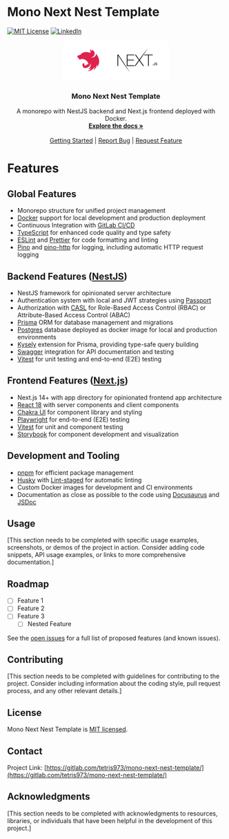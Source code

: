 # Mono Next Nest Template

[![MIT License][license-shield]][license-url]
[![LinkedIn][linkedin-shield]][linkedin-url]

<div align="center">
  <a href="https://gitlab.com/tetris973/mono-next-nest-template">
    <img src="./docs-website/docs/img/logo.png" alt="Logo" width="246" height="92" />
  </a>

  <h3 align="center">Mono Next Nest Template</h3>

  <p align="center">
    A monorepo with NestJS backend and Next.js frontend deployed with Docker.
    <br />
    <a href="https://tetris973.gitlab.io/mono-next-nest-template/docs"><strong>Explore the docs »</strong></a>
    <br />
    <br />
    <a href="https://tetris973.gitlab.io/mono-next-nest-template/docs">Getting Started</a>
    |
    <a href="https://gitlab.com/tetris973/mono-next-nest-template/-/issues/new">Report Bug</a>
    |
    <a href="https://gitlab.com/tetris973/mono-next-nest-template/-/issues/new">Request Feature</a>
  </p>
</div>

# Features

## Global Features

- Monorepo structure for unified project management
- [Docker](https://www.docker.com/) support for local development and production deployment
- Continuous Integration with [GitLab CI/CD](https://docs.gitlab.com/ee/ci/)
- [TypeScript](https://www.typescriptlang.org/) for enhanced code quality and type safety
- [ESLint](https://eslint.org/) and [Prettier](https://prettier.io/) for code formatting and linting
- [Pino](https://getpino.io/) and [pino-http](https://github.com/pinojs/pino-http) for logging, including automatic HTTP request logging

## Backend Features ([NestJS](https://nestjs.com/))

- NestJS framework for opinionated server architecture
- Authentication system with local and JWT strategies using [Passport](http://www.passportjs.org/)
- Authorization with [CASL](https://casl.js.org/v6/en/) for Role-Based Access Control (RBAC) or Attribute-Based Access Control (ABAC)
- [Prisma](https://www.prisma.io/) ORM for database management and migrations
- [Postgres](https://www.postgresql.org/) database deployed as docker image for local and production environments
- [Kysely](https://kysely.dev/) extension for Prisma, providing type-safe query building
- [Swagger](https://swagger.io/) integration for API documentation and testing
- [Vitest](https://vitest.dev/) for unit testing and end-to-end (E2E) testing

## Frontend Features ([Next.js](https://nextjs.org/))

- Next.js 14+ with app directory for opinionated frontend app architecture
- [React 18](https://reactjs.org/) with server components and client components
- [Chakra UI](https://chakra-ui.com/) for component library and styling
- [Playwright](https://playwright.dev/) for end-to-end (E2E) testing
- [Vitest](https://vitest.dev/) for unit and component testing
- [Storybook](https://storybook.js.org/) for component development and visualization

## Development and Tooling

- [pnpm](https://pnpm.io/) for efficient package management
- [Husky](https://typicode.github.io/husky/) with [Lint-staged](https://github.com/okonet/lint-staged) for automatic linting
- Custom Docker images for development and CI environments
- Documentation as close as possible to the code using [Docusaurus](https://docusaurus.io/) and [JSDoc](https://jsdoc.app/)

## Usage

[This section needs to be completed with specific usage examples, screenshots, or demos of the project in action. Consider adding code snippets, API usage examples, or links to more comprehensive documentation.]

## Roadmap

- [ ] Feature 1
- [ ] Feature 2
- [ ] Feature 3
    - [ ] Nested Feature

See the [open issues](https://gitlab.com/tetris973/mono-next-nest-template/-/issues) for a full list of proposed features (and known issues).

## Contributing

[This section needs to be completed with guidelines for contributing to the project. Consider including information about the coding style, pull request process, and any other relevant details.]

## License

Mono Next Nest Template is [MIT licensed](LICENSE).

## Contact

Project Link: [https://gitlab.com/tetris973/mono-next-nest-template/](https://gitlab.com/tetris973/mono-next-nest-template/)

## Acknowledgments

[This section needs to be completed with acknowledgments to resources, libraries, or individuals that have been helpful in the development of this project.]

<!-- MARKDOWN LINKS & IMAGES -->
[license-shield]: https://img.shields.io/badge/license-MIT-green?style=for-the-badge
[license-url]: https://gitlab.com/tetris973/mono-next-nest-template/-/blob/main/LICENSE.txt
[linkedin-shield]: https://img.shields.io/badge/-LinkedIn-black.svg?style=for-the-badge&logo=linkedin&colorB=555
[linkedin-url]: https://www.linkedin.com/in/cedric-olender/